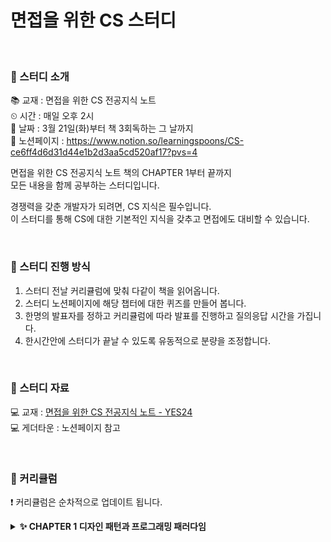 # 면접을 위한 CS 스터디

<br>



### 👀 스터디 소개
📚 교재 : 면접을 위한 CS 전공지식 노트<BR>
⏲ 시간 : 매일 오후 2시<BR>
📆 날짜 : 3월 21일(화)부터 책 3회독하는 그 날까지<BR>
👀 노션페이지 : https://www.notion.so/learningspoons/CS-ce6ff4d6d31d44e1b2d3aa5cd520af17?pvs=4

면접을 위한 CS 전공지식 노트 책의 CHAPTER 1부터 끝까지<BR>
모든 내용을 함께 공부하는 스터디입니다.
<br>

경쟁력을 갖춘 개발자가 되려면, CS 지식은 필수입니다.<BR>
이 스터디를 통해 CS에 대한 기본적인 지식을 갖추고 면접에도 대비할 수 있습니다.
<br>

<br>



### 👀 스터디 진행 방식
1. 스터디 전날 커리큘럼에 맞춰 다같이 책을 읽어옵니다.
2. 스터디 노션페이지에 해당 챕터에 대한 퀴즈를 만들어 봅니다.
3. 한명의 발표자를 정하고 커리큘럼에 따라 발표를 진행하고 질의응답 시간을 가집니다.
4. 한시간안에 스터디가 끝날 수 있도록 유동적으로 분량을 조정합니다.

<br>



### 👀 스터디 자료
💻 교재 : [면접을 위한 CS 전공지식 노트 - YES24](https://www.yes24.com/Product/Goods/108887922) <BR>
💻 게더타운 : 노션페이지 참고<BR>

<br>



### 👀 커리큘럼
❗ 커리큘럼은 순차적으로 업데이트 됩니다.<br>

<details>
<summary><b>✨ CHAPTER 1 디자인 패턴과 프로그래밍 패러다임</b></summary>
<div markdown="1">       

| 날짜 | 챕터                      | 발표자 | 발표자료 |
|:----:|:------------------------ |:------:|:------:|
| 03월 22일 | 1.1.1 싱글톤 패턴                      | 최병휘 |  |
| 03월 22일 | 1.1.2 팩토리 패턴                      | 최병휘 |  |
| 03월 22일 | 1.1.3 전략 패턴                      | 최병휘 |  |
| 03월 23일 | 1.1.4 옵저버 패턴                     | 함수민 |  |
| 03월 23일 | 1.1.5 프록시 패턴과 프록시 서버                      | 함수민 |  |
| 03월 23일 | 1.1.6 이터레이터 패턴                      | 함수민 |  |
| 03월 25일 | 1.1.7 노출묘둘 패턴                     | 김재원 |  |
| 03월 25일 | 1.1.8 MVC 패턴                     | 김재원 |  |
| 03월 25일 | 1.1.9 MVP 패턴                      | 김재원 |  |
| 03월 25일 | 1.1.10 MVVM 패턴                      | 김재원 |  |

</div>
</details>
